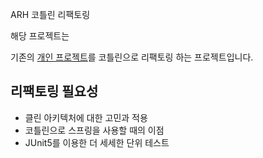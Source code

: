 ARH 코틀린 리팩토링

해당 프로젝트는

기존의 [개인 프로젝트](http://github.com/waveofmymind/myarh)를 코틀린으로 리팩토링 하는 프로젝트입니다.

## 리팩토링 필요성
- 클린 아키텍처에 대한 고민과 적용
- 코틀린으로 스프링을 사용할 때의 이점
- JUnit5를 이용한 더 세세한 단위 테스트
